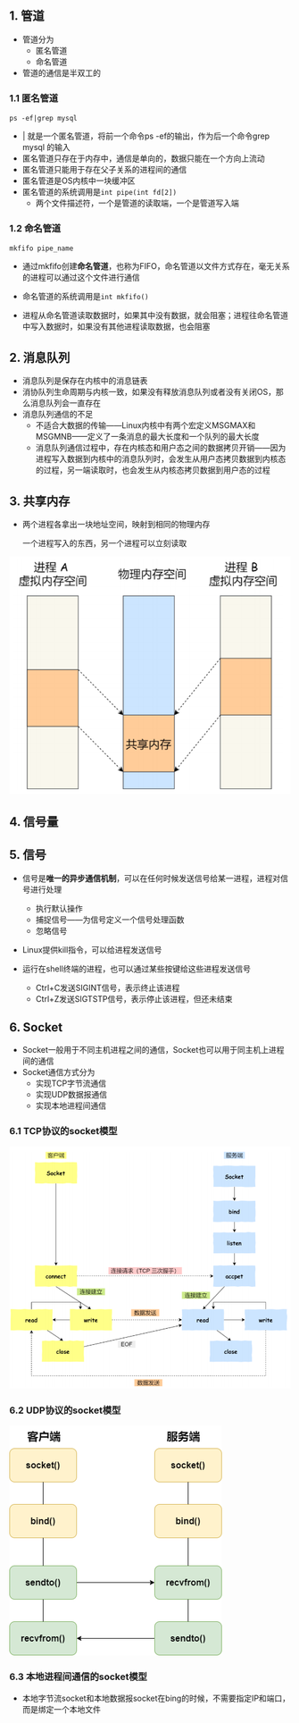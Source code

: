 ## 1. 管道

* 管道分为
  * 匿名管道
  * 命名管道
* 管道的通信是半双工的

### 1.1 匿名管道

```shell
ps -ef|grep mysql
```

* | 就是一个匿名管道，将前一个命令ps -ef的输出，作为后一个命令grep mysql 的输入
* 匿名管道只存在于内存中，通信是单向的，数据只能在一个方向上流动
* 匿名管道只能用于存在父子关系的进程间的通信
* 匿名管道是OS内核中一块缓冲区
* 匿名管道的系统调用是`int pipe(int fd[2])`
  * 两个文件描述符，一个是管道的读取端，一个是管道写入端

### 1.2 命名管道

```shell
mkfifo pipe_name
```

* 通过mkfifo创建**命名管道**，也称为FIFO，命名管道以文件方式存在，毫无关系的进程可以通过这个文件进行通信
* 命名管道的系统调用是`int mkfifo()`

* 进程从命名管道读取数据时，如果其中没有数据，就会阻塞；进程往命名管道中写入数据时，如果没有其他进程读取数据，也会阻塞



## 2. 消息队列

* 消息队列是保存在内核中的消息链表
* 消协队列生命周期与内核一致，如果没有释放消息队列或者没有关闭OS，那么消息队列会一直存在
* 消息队列通信的不足
  * 不适合大数据的传输——Linux内核中有两个宏定义MSGMAX和MSGMNB——定义了一条消息的最大长度和一个队列的最大长度
  * 消息队列通信过程中，存在内核态和用户态之间的数据拷贝开销——因为进程写入数据到内核中的消息队列时，会发生从用户态拷贝数据到内核态的过程，另一端读取时，也会发生从内核态拷贝数据到用户态的过程

## 3. 共享内存

* 两个进程各拿出一块地址空间，映射到相同的物理内存
  
  一个进程写入的东西，另一个进程可以立刻读取

![27](p\27.png)

## 4. 信号量

## 5. 信号

* 信号是**唯一的异步通信机制**，可以在任何时候发送信号给某一进程，进程对信号进行处理
  
  * 执行默认操作
  * 捕捉信号——为信号定义一个信号处理函数
  * 忽略信号

* Linux提供kill指令，可以给进程发送信号

* 运行在shell终端的进程，也可以通过某些按键给这些进程发送信号
  
  * Ctrl+C发送SIGINT信号，表示终止该进程
  * Ctrl+Z发送SIGTSTP信号，表示停止该进程，但还未结束

## 6. Socket

* Socket一般用于不同主机进程之间的通信，Socket也可以用于同主机上进程间的通信
* Socket通信方式分为
  * 实现TCP字节流通信
  * 实现UDP数据报通信
  * 实现本地进程间通信

### 6.1 TCP协议的socket模型

![28](p\28.png)

### 6.2 UDP协议的socket模型

![29](p\29.png)

### 6.3 本地进程间通信的socket模型

* 本地字节流socket和本地数据报socket在bing的时候，不需要指定IP和端口，而是绑定一个本地文件